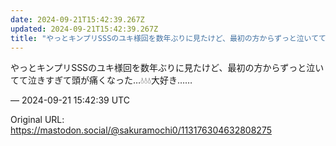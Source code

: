 ```yaml
---
date: 2024-09-21T15:42:39.267Z
updated: 2024-09-21T15:42:39.267Z
title: "やっとキンプリSSSのユキ様回を数年ぶりに見たけど、最初の方からずっと泣いてて泣[...]"
---
```


<p>やっとキンプリSSSのユキ様回を数年ぶりに見たけど、最初の方からずっと泣いてて泣きすぎて頭が痛くなった…💧💧💧大好き……</p>

&mdash; 2024-09-21 15:42:39 UTC

Original URL: https://mastodon.social/@sakuramochi0/113176304632808275
